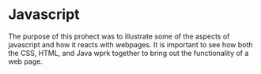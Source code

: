 # Javascript

The purpose of this prohect was to illustrate some of the aspects of javascript and how it reacts with webpages. It is important to see how both the CSS, HTML, and Java wprk together to bring out the functionality of a web page. 
